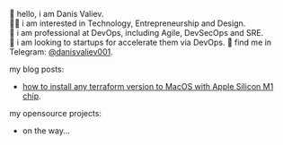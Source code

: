 👋 hello, i am Danis Valiev.  
👨‍💻 i am interested in Technology, Entrepreneurship and Design.  
🥷 i am professional at DevOps, including Agile, DevSecOps and SRE.  
🚁 i am looking to startups for accelerate them via DevOps.
🤝 find me in Telegram: [@danisvaliev001](https://t.me/danisvaliev001).  

my blog posts:
- [how to install any terraform version to MacOS with Apple Silicon M1 chip](https://gitlab.com/danisvaliev001/m1-terraform).

my opensource projects:
- on the way...

<!---
danisvaliev001/danisvaliev001 is a ✨ special ✨ repository because its `README.md` (this file) appears on your GitHub profile.
You can click the Preview link to take a look at your changes.
--->
